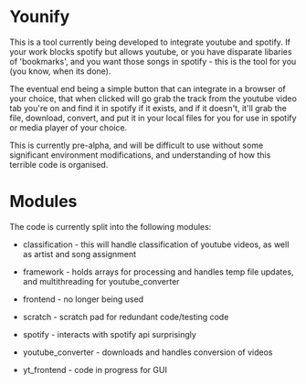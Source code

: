 Younify
===========

This is a tool currently being developed to integrate youtube and spotify. If your work blocks spotify but allows youtube, or you have disparate libaries of 'bookmarks', and you want those songs in spotify - this is the tool for you (you know, when its done).

The eventual end being a simple button that can integrate in a browser of your choice, that when clicked will go grab the track from the youtube video tab you're on and find it in spotify if it exists, and if it doesn't, it'll grab the file, download, convert, and put it in your local files for you for use in spotify or media player of your choice.

This is currently pre-alpha, and will be difficult to use without some significant environment modifications, and understanding of how this terrible code is organised.

Modules
=========

The code is currently split into the following modules:

* classification - this will handle classification of youtube videos, as well as artist and song assignment

* framework - holds arrays for processing and handles temp file updates, and multithreading for youtube_converter

* frontend - no longer being used

* scratch - scratch pad for redundant code/testing code

* spotify - interacts with spotify api surprisingly

* youtube_converter - downloads and handles conversion of videos

* yt_frontend - code in progress for GUI
